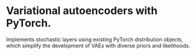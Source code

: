 # Variational autoencoders with PyTorch.

Implements stochastic layers using existing PyTorch distribution objects, which simplify
the development of VAEs with diverse priors and likelihoods.
